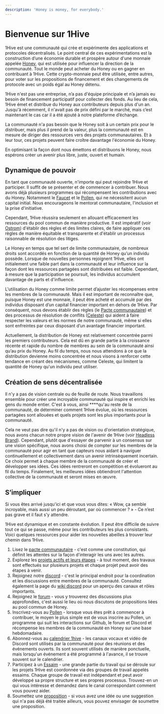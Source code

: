 ```yaml
---
description: 'Honey is money, for everybody.'
---
```


# Bienvenue sur 1Hive

1Hive est une communauté qui crée et expérimente des applications et protocoles décentralisés. Le point central de ces expérimentations est la construction d’une économie durable et prospère autour d'une monnaie appelée [Honey](https://wiki.1hive.org/v/francais/projects/honey), qui est utilisée pour influencer la direction de la communauté. Tout le monde peut acheter du Honey ou en gagner en contribuant à 1Hive. Cette crypto-monnaie peut être utilisée, entre autres, pour voter sur les propositions de financement et des changements de protocole avec un poids égal au Honey détenu.

1Hive n'est pas une entreprise, n’a pas d'équipe principale et n’a jamais eu besoin de financement participatif pour collecter des fonds. Au lieu de cela, 1Hive émet et distribue du Honey aux contributeurs depuis plus d'un an. Jusqu'à récemment, il n'avait pas de prix défini par le marché, mais c’est maintenant le cas car il a été ajouté à notre plateforme d’échange.

La communauté n'a pas besoin que le Honey soit à un certain prix pour le distribuer, mais plus il prend de la valeur, plus la communauté est en mesure de diriger des ressources vers des projets communautaires. Et à leur tour, ces projets peuvent faire croître davantage l'économie du Honey. 

En optimisant la façon dont nous émettons et distribuons le Honey, nous espérons créer un avenir plus libre, juste, ouvert et humain. ‌‌

## Dynamique de pouvoir

En tant que communauté ouverte, n'importe qui peut rejoindre 1Hive et participer. Il suffit de se présenter et de commencer à contribuer. Nous avons déjà plusieurs programmes qui récompensent les contributions avec du Honey. Notamment le [Faucet](https://faucet.1hive.org/) et le [Pollen](https://wiki.1hive.org/v/francais/getting-started/pollen), qui ne nécessitent aucun capital initial. Nous encourageons le mentorat communautaire, l'inclusion et la prise d'initiative.

Cependant, 1Hive réussira seulement en allouant efficacement les ressources du pool commun de manière productive. Il est impératif \(voir [Ostrom](https://www.onthecommons.org/magazine/elinor-ostroms-8-principles-managing-commmons)\) d'établir des règles et des limites claires, de faire appliquer ces règles de manière équitable et transparente et d'établir un processus raisonnable de résolution des litiges.

Le Honey en temps que tel sert de limite communautaire, de nombreux droits sont accordés en fonction de la quantité de Honey qu’un individu possède. Lorsque de nouvelles personnes rejoignent 1Hive, elles ont initialement une faible part dans la communauté et leur influence sur la façon dont les ressources partagées sont distribuées est faible. Cependant, à mesure que la participation se poursuit, les individus accumulent davantage de parts et d'influence.

L'utilisation du Honey comme limite permet d’ajuster les récompenses entre les membres de la communauté. Mais il est important de reconnaître que, puisque Honey est une monnaie, il peut être acheté et accumulé par des individus disposant d’un capital financier important en dehors de 1Hive. Par conséquent, nous devons établir des règles \(le [Pacte communautaire](https://wiki.1hive.org/v/francais/community-covenant)\) et des processus de résolution de conflits \([Celeste](https://wiki.1hive.org/v/francais/projects/celeste)\) qui aident à faire respecter les valeurs et les normes de notre communauté, même si elles sont enfreintes par ceux disposant d’un avantage financier important.

Actuellement, la distribution de Honey est relativement concentrée parmi les premiers contributeurs. Cela est dû en grande partie à la croissance récente et rapide du nombre de membres au sein de la communauté ainsi qu’au prix du Honey. Au fil du temps, nous nous attendons à ce que la distribution devienne moins concentrée et nous visons à renforcer cette tendance en créant des mécanismes, comme Celeste, qui limitent la quantité de Honey qu'un individu peut utiliser.

## Création de sens décentralisée

Il n'y a pas de vision centrale ou de feuille de route. Nous travaillons ensemble pour créer une incroyable communauté qui inspire et enrichi les gens du monde entier. C'est à vous, ainsi ****qu'au reste de la communauté, de déterminer comment 1Hive évolue, où les ressources partagées sont allouées et quels projets sont les plus importants pour la communauté.

Cela ne veut pas dire qu'il n'y a pas de vision ou d'orientation stratégique, nous avons chacun notre propre vision de l'avenir de 1Hive \(voir [Headless Brand](https://otherinter.net/web3/headless-brands/)\). Cependant, plutôt que d'essayer de parvenir à un consensus sur une vision spécifique, nous avons choisi de compter sur les membres de la communauté pour agir en tant que capteurs nous aidant à naviguer continuellement et collectivement dans un avenir intrinsèquement incertain. Ce choix permet à chaque membre de la communauté de créer et développer ses idées. Ces idées rentreront en compétition et évolueront au fil du temps. Finalement, les meilleures idées obtiendront l'attention collective de la communauté et seront mises en œuvre.

## S’impliquer

Si vous êtes arrivé jusqu'ici et que vous vous dites: « Wow, ça semble incroyable, mais aussi un peu déroutant, par où commencer ? » - Ce n’est pas grave et il faut s’y attendre.

1Hive est dynamique et en constante évolution. Il peut être difficile de suivre tout ce qui se passe, même pour les contributeurs les plus consistants. Voici quelques ressources pour aider les nouvelles abeilles à trouver leur chemin dans 1Hive.

1. Lisez le [pacte communautaire](https://wiki.1hive.org/v/francais/community-covenant) - c'est comme une constitution, qui définit les attentes sur la façon d'interagir les uns avec les autres.
2. Explorez les [projets actifs et leurs étapes](https://wiki.1hive.org/v/francais/projects/milestones) - à tout moment, des travaux sont effectués sur plusieurs projets et chaque projet peut avoir des étapes à venir.
3. Rejoignez notre [discord](https://discord.com/invite/qPa4h5w) - c'est le principal endroit pour la coordination et les discussions entre membres de la communauté. Consultez également la page du [wiki discord](https://wiki.1hive.org/v/francais/getting-started/discord) pour un aperçu des canaux et rôles importants.
4. Rejoignez le [forum](https://forum.1hive.org/) - vous y trouverez des discussions plus approfondies, c'est aussi le lieu où nous discutons de propositions liées au pool commun de Honey.
5. Inscrivez-vous au [Pollen](https://wiki.1hive.org/v/francais/getting-started/pollen) - lorsque vous êtes prêt à commencer à contribuer, le moyen le plus simple est de vous inscrire au Pollen, un programme qui suit les interactions sur Github, le forum et Discord et récompense les membres de la communauté en Honey sur une base hebdomadaire.
6. Abonnez-vous au [calendrier 1hive](https://wiki.1hive.org/v/francais/getting-started/calendar) - les canaux vocaux et vidéo de Discord sont utilisés par la communauté pour des réunions et des événements ouverts. Ils sont souvent utilisés de manière ponctuelle, mais lorsqu'un événement a été programmé à l'avance, il se trouve souvent sur le calendrier.
7. Participez à un [Essaim](https://wiki.1hive.org/v/francais/community/swarms) - une grande partie du travail qui se déroule sur les projets 1Hive est coordonnée via des groupes de travail appelés essaims. Chaque groupe de travail est indépendant et peut avoir développé sa propre structure et ses propres processus. Trouvez-en un qui vous intéresse et demandez dans le canal correspondant comment vous pouvez aider.
8. Soumettez une [proposition](https://wiki.1hive.org/v/francais/projects/honey/participation) - si vous avez une idée ou une suggestion qui n'a pas déjà été traitée ailleurs, vous pouvez envisager de soumettre une proposition.


